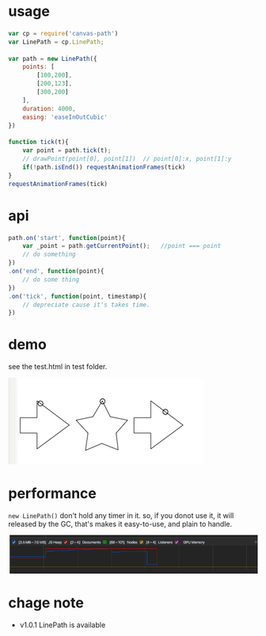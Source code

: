 # usage

```javascript
var cp = require('canvas-path')
var LinePath = cp.LinePath;

var path = new LinePath({
    points: [
        [100,200],
        [200,123],
        [300,200]
    ],
    duration: 4000,
    easing: 'easeInOutCubic'
})

function tick(t){
    var point = path.tick(t);
    // drawPoint(point[0], point[1])  // point[0]:x, point[1]:y
    if(!path.isEnd()) requestAnimationFrames(tick)
}
requestAnimationFrames(tick)
```

# api
```javascript
path.on('start', function(point){
    var _point = path.getCurrentPoint();   //point === point
    // do something
})
.on('end', function(point){
    // do some thing
})
.on('tick', function(point, timestamp){
    // depreciate cause it's takes time.
})
```

# demo

see the test.html in test folder.

![](https://github.com/IAIAE/canvas-path/blob/master/images/demo.gif)

# performance

`new LinePath()` don't hold any timer in it. so, if you donot use it, it will released by the GC, that's makes it easy-to-use, and plain to handle.

![](https://github.com/IAIAE/canvas-path/blob/master/images/perf.png)

# chage note

- v1.0.1 LinePath is available


